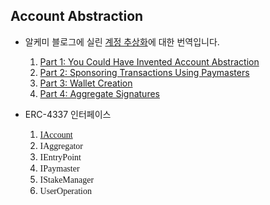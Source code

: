 ## Account Abstraction

* 알케미 블로그에 실린 [계정 추상화](https://www.alchemy.com/blog/account-abstraction)에 대한 번역입니다. 

  1. [Part 1: You Could Have Invented Account Abstraction](./docs/1.md)
  2. [Part 2: Sponsoring Transactions Using Paymasters](./docs/2.md)
  3. [Part 3: Wallet Creation](./docs/3.md)
  4. [Part 4: Aggregate Signatures](./docs/4.md)

* ERC-4337 인터페이스
  1. <span style="font-family: 'consolas';">[IAccount](./contracts/interfaces/IAccount.sol)</span>
  2. <span style="font-family: 'consolas';">IAggregator</span>
  3. <span style="font-family: 'consolas';">IEntryPoint</span>
  4. <span style="font-family: 'consolas';">IPaymaster</span>
  5. <span style="font-family: 'consolas';">IStakeManager</span>
  6. <span style="font-family: 'consolas';">UserOperation</span>